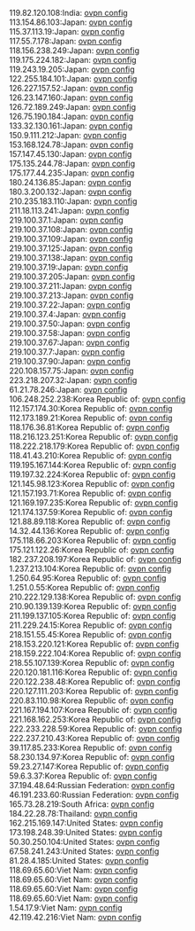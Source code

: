 119.82.120.108:India: [ovpn config](vpn/119_82_120_108.ovpn)  
113.154.86.103:Japan: [ovpn config](vpn/113_154_86_103.ovpn)  
115.37.113.19:Japan: [ovpn config](vpn/115_37_113_19.ovpn)  
117.55.7.178:Japan: [ovpn config](vpn/117_55_7_178.ovpn)  
118.156.238.249:Japan: [ovpn config](vpn/118_156_238_249.ovpn)  
119.175.224.182:Japan: [ovpn config](vpn/119_175_224_182.ovpn)  
119.243.19.205:Japan: [ovpn config](vpn/119_243_19_205.ovpn)  
122.255.184.101:Japan: [ovpn config](vpn/122_255_184_101.ovpn)  
126.227.157.52:Japan: [ovpn config](vpn/126_227_157_52.ovpn)  
126.23.147.160:Japan: [ovpn config](vpn/126_23_147_160.ovpn)  
126.72.189.249:Japan: [ovpn config](vpn/126_72_189_249.ovpn)  
126.75.190.184:Japan: [ovpn config](vpn/126_75_190_184.ovpn)  
133.32.130.161:Japan: [ovpn config](vpn/133_32_130_161.ovpn)  
150.9.111.212:Japan: [ovpn config](vpn/150_9_111_212.ovpn)  
153.168.124.78:Japan: [ovpn config](vpn/153_168_124_78.ovpn)  
157.147.45.130:Japan: [ovpn config](vpn/157_147_45_130.ovpn)  
175.135.244.78:Japan: [ovpn config](vpn/175_135_244_78.ovpn)  
175.177.44.235:Japan: [ovpn config](vpn/175_177_44_235.ovpn)  
180.24.136.85:Japan: [ovpn config](vpn/180_24_136_85.ovpn)  
180.3.200.132:Japan: [ovpn config](vpn/180_3_200_132.ovpn)  
210.235.183.110:Japan: [ovpn config](vpn/210_235_183_110.ovpn)  
211.18.113.241:Japan: [ovpn config](vpn/211_18_113_241.ovpn)  
219.100.37.1:Japan: [ovpn config](vpn/219_100_37_1.ovpn)  
219.100.37.108:Japan: [ovpn config](vpn/219_100_37_108.ovpn)  
219.100.37.109:Japan: [ovpn config](vpn/219_100_37_109.ovpn)  
219.100.37.125:Japan: [ovpn config](vpn/219_100_37_125.ovpn)  
219.100.37.138:Japan: [ovpn config](vpn/219_100_37_138.ovpn)  
219.100.37.19:Japan: [ovpn config](vpn/219_100_37_19.ovpn)  
219.100.37.205:Japan: [ovpn config](vpn/219_100_37_205.ovpn)  
219.100.37.211:Japan: [ovpn config](vpn/219_100_37_211.ovpn)  
219.100.37.213:Japan: [ovpn config](vpn/219_100_37_213.ovpn)  
219.100.37.22:Japan: [ovpn config](vpn/219_100_37_22.ovpn)  
219.100.37.4:Japan: [ovpn config](vpn/219_100_37_4.ovpn)  
219.100.37.50:Japan: [ovpn config](vpn/219_100_37_50.ovpn)  
219.100.37.58:Japan: [ovpn config](vpn/219_100_37_58.ovpn)  
219.100.37.67:Japan: [ovpn config](vpn/219_100_37_67.ovpn)  
219.100.37.7:Japan: [ovpn config](vpn/219_100_37_7.ovpn)  
219.100.37.90:Japan: [ovpn config](vpn/219_100_37_90.ovpn)  
220.108.157.75:Japan: [ovpn config](vpn/220_108_157_75.ovpn)  
223.218.207.32:Japan: [ovpn config](vpn/223_218_207_32.ovpn)  
61.21.78.246:Japan: [ovpn config](vpn/61_21_78_246.ovpn)  
106.248.252.238:Korea Republic of: [ovpn config](vpn/106_248_252_238.ovpn)  
112.157.174.30:Korea Republic of: [ovpn config](vpn/112_157_174_30.ovpn)  
112.173.189.21:Korea Republic of: [ovpn config](vpn/112_173_189_21.ovpn)  
118.176.36.81:Korea Republic of: [ovpn config](vpn/118_176_36_81.ovpn)  
118.216.123.251:Korea Republic of: [ovpn config](vpn/118_216_123_251.ovpn)  
118.222.218.179:Korea Republic of: [ovpn config](vpn/118_222_218_179.ovpn)  
118.41.43.210:Korea Republic of: [ovpn config](vpn/118_41_43_210.ovpn)  
119.195.167.144:Korea Republic of: [ovpn config](vpn/119_195_167_144.ovpn)  
119.197.32.224:Korea Republic of: [ovpn config](vpn/119_197_32_224.ovpn)  
121.145.98.123:Korea Republic of: [ovpn config](vpn/121_145_98_123.ovpn)  
121.157.193.71:Korea Republic of: [ovpn config](vpn/121_157_193_71.ovpn)  
121.169.197.235:Korea Republic of: [ovpn config](vpn/121_169_197_235.ovpn)  
121.174.137.59:Korea Republic of: [ovpn config](vpn/121_174_137_59.ovpn)  
121.88.89.118:Korea Republic of: [ovpn config](vpn/121_88_89_118.ovpn)  
14.32.44.136:Korea Republic of: [ovpn config](vpn/14_32_44_136.ovpn)  
175.118.66.203:Korea Republic of: [ovpn config](vpn/175_118_66_203.ovpn)  
175.121.122.26:Korea Republic of: [ovpn config](vpn/175_121_122_26.ovpn)  
182.237.208.197:Korea Republic of: [ovpn config](vpn/182_237_208_197.ovpn)  
1.237.213.104:Korea Republic of: [ovpn config](vpn/1_237_213_104.ovpn)  
1.250.64.95:Korea Republic of: [ovpn config](vpn/1_250_64_95.ovpn)  
1.251.0.55:Korea Republic of: [ovpn config](vpn/1_251_0_55.ovpn)  
210.222.129.138:Korea Republic of: [ovpn config](vpn/210_222_129_138.ovpn)  
210.90.139.139:Korea Republic of: [ovpn config](vpn/210_90_139_139.ovpn)  
211.199.137.105:Korea Republic of: [ovpn config](vpn/211_199_137_105.ovpn)  
211.229.24.15:Korea Republic of: [ovpn config](vpn/211_229_24_15.ovpn)  
218.151.55.45:Korea Republic of: [ovpn config](vpn/218_151_55_45.ovpn)  
218.153.220.121:Korea Republic of: [ovpn config](vpn/218_153_220_121.ovpn)  
218.159.222.104:Korea Republic of: [ovpn config](vpn/218_159_222_104.ovpn)  
218.55.107.139:Korea Republic of: [ovpn config](vpn/218_55_107_139.ovpn)  
220.120.181.116:Korea Republic of: [ovpn config](vpn/220_120_181_116.ovpn)  
220.122.238.48:Korea Republic of: [ovpn config](vpn/220_122_238_48.ovpn)  
220.127.111.203:Korea Republic of: [ovpn config](vpn/220_127_111_203.ovpn)  
220.83.110.98:Korea Republic of: [ovpn config](vpn/220_83_110_98.ovpn)  
221.167.194.107:Korea Republic of: [ovpn config](vpn/221_167_194_107.ovpn)  
221.168.162.253:Korea Republic of: [ovpn config](vpn/221_168_162_253.ovpn)  
222.233.228.59:Korea Republic of: [ovpn config](vpn/222_233_228_59.ovpn)  
222.237.210.43:Korea Republic of: [ovpn config](vpn/222_237_210_43.ovpn)  
39.117.85.233:Korea Republic of: [ovpn config](vpn/39_117_85_233.ovpn)  
58.230.134.97:Korea Republic of: [ovpn config](vpn/58_230_134_97.ovpn)  
59.23.27.147:Korea Republic of: [ovpn config](vpn/59_23_27_147.ovpn)  
59.6.3.37:Korea Republic of: [ovpn config](vpn/59_6_3_37.ovpn)  
37.194.48.64:Russian Federation: [ovpn config](vpn/37_194_48_64.ovpn)  
46.191.233.60:Russian Federation: [ovpn config](vpn/46_191_233_60.ovpn)  
165.73.28.219:South Africa: [ovpn config](vpn/165_73_28_219.ovpn)  
184.22.28.78:Thailand: [ovpn config](vpn/184_22_28_78.ovpn)  
162.215.169.147:United States: [ovpn config](vpn/162_215_169_147.ovpn)  
173.198.248.39:United States: [ovpn config](vpn/173_198_248_39.ovpn)  
50.30.250.104:United States: [ovpn config](vpn/50_30_250_104.ovpn)  
67.58.241.243:United States: [ovpn config](vpn/67_58_241_243.ovpn)  
81.28.4.185:United States: [ovpn config](vpn/81_28_4_185.ovpn)  
118.69.65.60:Viet Nam: [ovpn config](vpn/118_69_65_60.ovpn)  
118.69.65.60:Viet Nam: [ovpn config](vpn/118_69_65_60.ovpn)  
118.69.65.60:Viet Nam: [ovpn config](vpn/118_69_65_60.ovpn)  
118.69.65.60:Viet Nam: [ovpn config](vpn/118_69_65_60.ovpn)  
1.54.17.9:Viet Nam: [ovpn config](vpn/1_54_17_9.ovpn)  
42.119.42.216:Viet Nam: [ovpn config](vpn/42_119_42_216.ovpn)  
